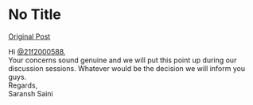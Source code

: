 # No Title

[Original Post](https://discourse.onlinedegree.iitm.ac.in/t/169029/190)

<p>Hi <a class="mention" href="/u/21f2000588">@21f2000588</a>,<br>
Your concerns sound genuine and we will put this point up during our discussion sessions. Whatever would be the decision we will inform you guys.<br>
Regards,<br>
Saransh Saini</p>